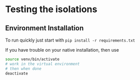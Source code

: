 Testing the isolations
===

Environment Installation
------------------------

To run quickly just start with `pip install -r requirements.txt`

If you have trouble on your native installation, then use

```bash
source venv/bin/activate
# work in the virtual environment
# then when done
deactivate
```
